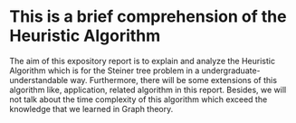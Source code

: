 # This is a brief comprehension of the Heuristic Algorithm
The aim of this expository report is to explain and analyze the Heuristic Algorithm which is for the Steiner tree problem in a undergraduate-understandable way. Furthermore, there will be some extensions of this algorithm like, application, related algorithm in this report. Besides, we will not talk about the time complexity of this algorithm which exceed the knowledge that we learned in Graph theory.